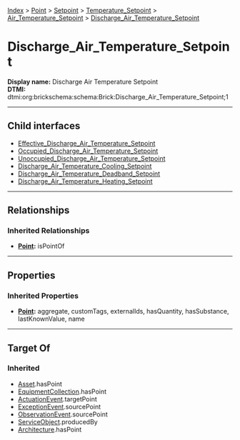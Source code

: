 [Index](../../../../../Index.md) > [Point](../../../../Point.md) > [Setpoint](../../../Setpoint.md) > [Temperature_Setpoint](../../Temperature_Setpoint.md) > [Air_Temperature_Setpoint](../Air_Temperature_Setpoint.md) > [Discharge_Air_Temperature_Setpoint](#)
# Discharge_Air_Temperature_Setpoint

**Display name:** Discharge Air Temperature Setpoint<br />
**DTMI:** dtmi:org:brickschema:schema:Brick:Discharge_Air_Temperature_Setpoint;1

---

## Child interfaces
* [Effective_Discharge_Air_Temperature_Setpoint](../Effective_Air_Temperature_Setpoint/Effective_Discharge_Air_Temperature_Setpoint.md)
* [Occupied_Discharge_Air_Temperature_Setpoint](../Occupied_Air_Temperature_Setpoint/Occupied_Discharge_Air_Temperature_Setpoint.md)
* [Unoccupied_Discharge_Air_Temperature_Setpoint](../Unoccupied_Air_Temperature_Setpoint/Unoccupied_Discharge_Air_Temperature_Setpoint.md)
* [Discharge_Air_Temperature_Cooling_Setpoint](Discharge_Air_Temperature_Cooling_Setpoint/Discharge_Air_Temperature_Cooling_Setpoint.md)
* [Discharge_Air_Temperature_Deadband_Setpoint](Discharge_Air_Temperature_Deadband_Setpoint/Discharge_Air_Temperature_Deadband_Setpoint.md)
* [Discharge_Air_Temperature_Heating_Setpoint](Discharge_Air_Temperature_Heating_Setpoint/Discharge_Air_Temperature_Heating_Setpoint.md)

---

## Relationships

### Inherited Relationships
* **[Point](../../../../Point.md):** isPointOf

---

## Properties

### Inherited Properties
* **[Point](../../../../Point.md):** aggregate, customTags, externalIds, hasQuantity, hasSubstance, lastKnownValue, name

---

## Target Of
### Inherited
* [Asset](../../../../../Asset/Asset.md).hasPoint
* [EquipmentCollection](../../../../../Collection/EquipmentCollection.md).hasPoint
* [ActuationEvent](../../../../../Event/PointEvent/ActuationEvent.md).targetPoint
* [ExceptionEvent](../../../../../Event/PointEvent/ExceptionEvent.md).sourcePoint
* [ObservationEvent](../../../../../Event/PointEvent/ObservationEvent.md).sourcePoint
* [ServiceObject](../../../../../Information/ServiceObject/ServiceObject.md).producedBy
* [Architecture](../../../../../Space/Architecture/Architecture.md).hasPoint
